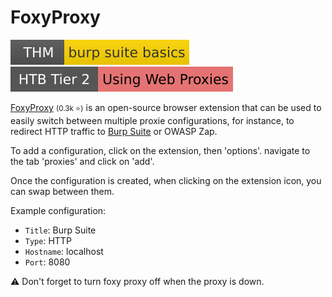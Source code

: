 # FoxyProxy

[![burpsuitebasics](../../../../_badges/thm/burpsuitebasics.svg)](https://tryhackme.com/room/burpsuitebasics)
[![usingwebproxies](../../../../_badges/htb/usingwebproxies.svg)](https://academy.hackthebox.com/course/preview/using-web-proxies)

<div class="row row-cols-lg-2"><div>

[FoxyProxy](https://github.com/foxyproxy/browser-extension) <small>(0.3k ⭐)</small> is an open-source browser extension that can be used to easily switch between multiple proxie configurations, for instance, to redirect HTTP traffic to [Burp Suite](burp/index.md) or OWASP Zap.

To add a configuration, click on the extension, then 'options'. navigate to the tab 'proxies' and click on 'add'.

Once the configuration is created, when clicking on the extension icon, you can swap between them.
</div><div>

Example configuration:

* `Title`: Burp Suite
* `Type`: HTTP
* `Hostname`: localhost
* `Port`: 8080

⚠️ Don't forget to turn foxy proxy off when the proxy is down.
</div></div>